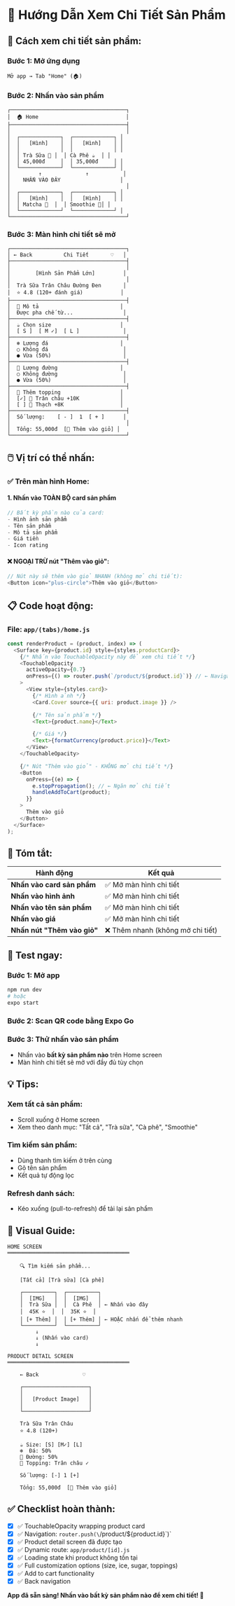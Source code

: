 # 📱 Hướng Dẫn Xem Chi Tiết Sản Phẩm

## 🎯 Cách xem chi tiết sản phẩm:

### Bước 1: Mở ứng dụng

```
Mở app → Tab "Home" (🏠)
```

### Bước 2: Nhấn vào sản phẩm

```
┌─────────────────────────────────────┐
│  🏠 Home                            │
├─────────────────────────────────────┤
│                                     │
│  ┌─────────────┐  ┌─────────────┐ │
│  │   [Hình]    │  │   [Hình]    │ │
│  │             │  │             │ │
│  │ Trà Sữa 🧋 │  │ Cà Phê ☕  │ │
│  │ 45,000đ     │  │ 35,000đ     │ │
│  └─────────────┘  └─────────────┘ │
│         ↑              ↑           │
│    NHẤN VÀO ĐÂY                   │
│                                     │
│  ┌─────────────┐  ┌─────────────┐ │
│  │   [Hình]    │  │   [Hình]    │ │
│  │ Matcha 🍵  │  │ Smoothie 🥤│ │
│  └─────────────┘  └─────────────┘ │
└─────────────────────────────────────┘
```

### Bước 3: Màn hình chi tiết sẽ mở

```
┌─────────────────────────────────────┐
│ ← Back          Chi Tiết       ♡   │
├─────────────────────────────────────┤
│                                     │
│        [Hình Sản Phẩm Lớn]         │
│                                     │
│  Trà Sữa Trân Châu Đường Đen       │
│  ⭐ 4.8 (120+ đánh giá)            │
├─────────────────────────────────────┤
│  📝 Mô tả                          │
│  Được pha chế từ...                │
├─────────────────────────────────────┤
│  ☕ Chọn size                      │
│  [ S ]  [ M ✓]  [ L ]              │
├─────────────────────────────────────┤
│  ❄️ Lượng đá                       │
│  ○ Không đá                        │
│  ● Vừa (50%)                       │
├─────────────────────────────────────┤
│  🍯 Lượng đường                    │
│  ○ Không đường                     │
│  ● Vừa (50%)                       │
├─────────────────────────────────────┤
│  🍡 Thêm topping                   │
│  [✓] 🧋 Trân châu +10K             │
│  [ ] 🍮 Thạch +8K                  │
├─────────────────────────────────────┤
│  Số lượng:    [ - ]  1  [ + ]      │
│                                     │
│  Tổng: 55,000đ  [🛒 Thêm vào giỏ] │
└─────────────────────────────────────┘
```

## 🖱️ Vị trí có thể nhấn:

### ✅ Trên màn hình Home:

#### 1. **Nhấn vào TOÀN BỘ card sản phẩm**

```javascript
// Bất kỳ phần nào của card:
- Hình ảnh sản phẩm
- Tên sản phẩm
- Mô tả sản phẩm
- Giá tiền
- Icon rating
```

#### ❌ NGOẠI TRỪ nút "Thêm vào giỏ":

```javascript
// Nút này sẽ thêm vào giỏ NHANH (không mở chi tiết):
<Button icon="plus-circle">Thêm vào giỏ</Button>
```

## 📋 Code hoạt động:

### File: `app/(tabs)/home.js`

```javascript
const renderProduct = (product, index) => (
  <Surface key={product.id} style={styles.productCard}>
    {/* Nhấn vào TouchableOpacity này để xem chi tiết */}
    <TouchableOpacity
      activeOpacity={0.7}
      onPress={() => router.push(`/product/${product.id}`)} // ← Navigation
    >
      <View style={styles.card}>
        {/* Hình ảnh */}
        <Card.Cover source={{ uri: product.image }} />

        {/* Tên sản phẩm */}
        <Text>{product.name}</Text>

        {/* Giá */}
        <Text>{formatCurrency(product.price)}</Text>
      </View>
    </TouchableOpacity>

    {/* Nút "Thêm vào giỏ" - KHÔNG mở chi tiết */}
    <Button
      onPress={(e) => {
        e.stopPropagation(); // ← Ngăn mở chi tiết
        handleAddToCart(product);
      }}
    >
      Thêm vào giỏ
    </Button>
  </Surface>
);
```

## 🎯 Tóm tắt:

| Hành động                   | Kết quả                           |
| --------------------------- | --------------------------------- |
| **Nhấn vào card sản phẩm**  | ✅ Mở màn hình chi tiết           |
| **Nhấn vào hình ảnh**       | ✅ Mở màn hình chi tiết           |
| **Nhấn vào tên sản phẩm**   | ✅ Mở màn hình chi tiết           |
| **Nhấn vào giá**            | ✅ Mở màn hình chi tiết           |
| **Nhấn nút "Thêm vào giỏ"** | ❌ Thêm nhanh (không mở chi tiết) |

## 🧪 Test ngay:

### Bước 1: Mở app

```bash
npm run dev
# hoặc
expo start
```

### Bước 2: Scan QR code bằng Expo Go

### Bước 3: Thử nhấn vào sản phẩm

- Nhấn vào **bất kỳ sản phẩm nào** trên Home screen
- Màn hình chi tiết sẽ mở với đầy đủ tùy chọn

## 💡 Tips:

### Xem tất cả sản phẩm:

- Scroll xuống ở Home screen
- Xem theo danh mục: "Tất cả", "Trà sữa", "Cà phê", "Smoothie"

### Tìm kiếm sản phẩm:

- Dùng thanh tìm kiếm ở trên cùng
- Gõ tên sản phẩm
- Kết quả tự động lọc

### Refresh danh sách:

- Kéo xuống (pull-to-refresh) để tải lại sản phẩm

## 🎨 Visual Guide:

```
HOME SCREEN
═══════════════════════════════════════

    🔍 Tìm kiếm sản phẩm...

    [Tất cả] [Trà sữa] [Cà phê]

    ┌──────────┐  ┌──────────┐
    │  [IMG]   │  │  [IMG]   │
    │  Trà Sữa │  │  Cà Phê  │ ← Nhấn vào đây
    │  45K ⭐  │  │  35K ⭐  │
    │ [+ Thêm] │  │ [+ Thêm] │ ← HOẶC nhấn để thêm nhanh
    └──────────┘  └──────────┘
         ↓
         ↓ (Nhấn vào card)
         ↓

PRODUCT DETAIL SCREEN
═══════════════════════════════════════

    ← Back              ♡

    ┌─────────────────────┐
    │                     │
    │   [Product Image]   │
    │                     │
    └─────────────────────┘

    Trà Sữa Trân Châu
    ⭐ 4.8 (120+)

    ☕ Size: [S] [M✓] [L]
    ❄️  Đá: 50%
    🍯 Đường: 50%
    🍡 Topping: Trân châu ✓

    Số lượng: [-] 1 [+]

    Tổng: 55,000đ  [🛒 Thêm vào giỏ]
```

## ✅ Checklist hoàn thành:

- [x] ✅ TouchableOpacity wrapping product card
- [x] ✅ Navigation: `router.push(\`/product/${product.id}\`)`
- [x] ✅ Product detail screen đã được tạo
- [x] ✅ Dynamic route: `app/product/[id].js`
- [x] ✅ Loading state khi product không tồn tại
- [x] ✅ Full customization options (size, ice, sugar, toppings)
- [x] ✅ Add to cart functionality
- [x] ✅ Back navigation

**App đã sẵn sàng! Nhấn vào bất kỳ sản phẩm nào để xem chi tiết! 🚀**
